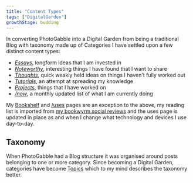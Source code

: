 ```yaml
---
title: "Content Types"
tags: ["DigitalGarden"]
growthStage: budding
---
```


In converting PhotoGabble into a Digital Garden from being a traditional Blog with taxonomy made up of Categories I have settled
upon a few distinct content types:

- _[Essays](/essays)_, longform ideas that I am invested in
- _[Noteworthy](/noteworthy)_, interesting things I have found that I want to share
- _[Thoughts](/thoughts)_, quick weakly held ideas on things I haven't fully worked out
- _[Tutorials](/tutorials)_, an attempt at spreading my knowledge
- _[Projects](/projects)_, things that I have worked on
- _[/now](/now)_, a monthly updated list of what I am currently doing

My [Bookshelf](/books) and [/uses](/uses) pages are an exception to the above, my reading
list is imported from <a href="https://bookwyrm.social/user/carbontwelve" title="@carbontwelve@bookwyrm.social">my bookwyrm.social reviews</a>
and the uses page is updated in place as and when I change what technology and devices I use day-to-day.

## Taxonomy
When PhotoGabble had a Blog structure it was organised around posts belonging to one or more category. Since becoming a Digital Garden,
categories have become [Topics](/topic) which to my mind describes the taxonomy better.